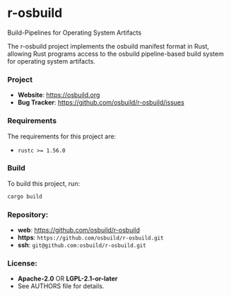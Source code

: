 r-osbuild
=========

Build-Pipelines for Operating System Artifacts

The r-osbuild project implements the osbuild manifest format in Rust,
allowing Rust programs access to the osbuild pipeline-based build system
for operating system artifacts.

### Project

 * **Website**: <https://osbuild.org>
 * **Bug Tracker**: <https://github.com/osbuild/r-osbuild/issues>

### Requirements

The requirements for this project are:

 * `rustc >= 1.56.0`

### Build

To build this project, run:

```sh
cargo build
```

### Repository:

 - **web**:   <https://github.com/osbuild/r-osbuild>
 - **https**: `https://github.com/osbuild/r-osbuild.git`
 - **ssh**:   `git@github.com:osbuild/r-osbuild.git`

### License:

 - **Apache-2.0** OR **LGPL-2.1-or-later**
 - See AUTHORS file for details.
